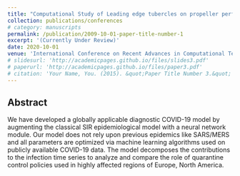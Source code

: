 ```yaml
---
title: "Computational Study of Leading edge tubercles on propeller performance"
collection: publications/conferences
# category: manuscripts
permalink: /publication/2009-10-01-paper-title-number-1
excerpt: '(Currently Under Review)'
date: 2020-10-01
venue: 'International Conference on Recent Advances in Computational Techniques (IC-RACT)'
# slidesurl: 'http://academicpages.github.io/files/slides3.pdf'
# paperurl: 'http://academicpages.github.io/files/paper3.pdf'
# citation: 'Your Name, You. (2015). &quot;Paper Title Number 3.&quot; <i>Journal 1</i>. 1(3).'
---
```


## Abstract
We have developed a globally applicable diagnostic COVID-19 model by augmenting the classical SIR epidemiological model with a neural network module. Our model does not rely upon previous epidemics like SARS/MERS and all parameters are optimized via machine learning algorithms used on publicly available COVID-19 data. The model decomposes the contributions to the infection time series to analyze and compare the role of quarantine control policies used in highly affected regions of Europe, North America.
